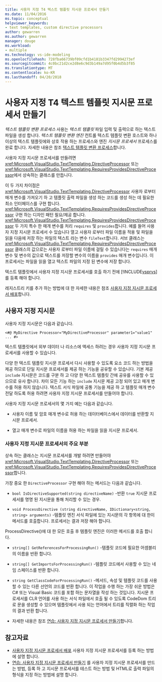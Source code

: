 ```yaml
---
title: 사용자 지정 T4 텍스트 템플릿 지시문 프로세서 만들기
ms.date: 11/04/2016
ms.topic: conceptual
helpviewer_keywords:
- text templates, custom directive processors
author: gewarren
ms.author: gewarren
manager: douge
ms.workload:
- multiple
ms.technology: vs-ide-modeling
ms.openlocfilehash: 728fba66739bf09cfd1b4181b3347fd2994273ef
ms.sourcegitcommit: 4c0bc21d2ce2d8e6c9d3b149a7d95f0b4d5b3f85
ms.translationtype: MT
ms.contentlocale: ko-KR
ms.lasthandoff: 04/20/2018
---
```

# <a name="creating-custom-t4-text-template-directive-processors"></a>사용자 지정 T4 텍스트 템플릿 지시문 프로세서 만들기

*텍스트 템플릿 변환 프로세스* 사용는 *텍스트 템플릿* 파일 입력 및 출력으로 하는 텍스트 파일을 생성 합니다. *텍스트 템플릿 변환 엔진* 컨트롤 텍스트 템플릿 변환 호스트와 하나 이상의 텍스트 템플릿에와 상호 작용 하는 프로세스와 엔진 *지시문 프로세서* 프로세스를 완료 합니다. 자세한 내용은 참조 [텍스트 템플릿 변환 프로세스](../modeling/the-text-template-transformation-process.md)합니다.

사용자 지정 지시문 프로세서를 만들려면 <xref:Microsoft.VisualStudio.TextTemplating.DirectiveProcessor> 또는 <xref:Microsoft.VisualStudio.TextTemplating.RequiresProvidesDirectiveProcessor>에서 상속하는 클래스를 만듭니다.

이 두 가지 차이점은 <xref:Microsoft.VisualStudio.TextTemplating.DirectiveProcessor> 사용자 로부터 매개 변수를 가져오기 하 고 템플릿 출력 파일을 생성 하는 코드를 생성 하는 데 필요한 최소 인터페이스를 구현 합니다. <xref:Microsoft.VisualStudio.TextTemplating.RequiresProvidesDirectiveProcessor> 구현 하는 디자인 패턴 필요/제공 합니다. <xref:Microsoft.VisualStudio.TextTemplating.RequiresProvidesDirectiveProcessor> 두 가지 특수 한 매개 변수를 처리 `requires` 및 `provides`합니다.  예를 들어 사용자 지정 지시문 프로세서 수 있습니다 열고 사용자 로부터 파일 이름을 적용 및 파일을 읽을 다음에 저장 하는 파일의 텍스트 라는 변수 `fileText`합니다. 서브 클래스는 <xref:Microsoft.VisualStudio.TextTemplating.RequiresProvidesDirectiveProcessor> 클래스의 값으로는 사용자 로부터 파일 이름에 걸릴 수 있습니다는 `requires` 매개 변수 및 변수의 값으로 텍스트를 저장할 변수의 이름을 `provides` 매개 변수입니다. 이 프로세서는 파일을 읽을 열고 텍스트 파일의 지정 된 변수에 저장 합니다.

텍스트 템플릿에서 사용자 지정 지시문 프로세서를 호출 하기 전에 [!INCLUDE[vsprvs](../code-quality/includes/vsprvs_md.md)]를 등록 해야 합니다.

레지스트리 키를 추가 하는 방법에 대 한 자세한 내용은 참조 [사용자 지정 지시문 프로세서 배포](../modeling/deploying-a-custom-directive-processor.md)합니다.

## <a name="custom-directives"></a>사용자 지정 지시문

사용자 지정 지시문은 다음과 같습니다.

`<#@ MyDirective Processor="MyDirectiveProcessor" parameter1="value1" ... #>`

텍스트 템플릿에서 외부 데이터 나 리소스에 액세스 하려는 경우 사용자 지정 지시문 프로세서를 사용할 수 있습니다.

다양 한 텍스트 템플릿 지시문 프로세서 다시 사용할 수 있도록 요소 코드 하는 방법을 제공 하므로 단일 지시문 프로세서를 제공 하는 기능을 공유할 수 있습니다. 기본 제공 `include` 지시문은 코드를 구분 하 고 다양 한 텍스트 템플릿 간에 공유를 사용할 수 있으므로 유사 합니다. 차이 모든 기능 하는 `include` 지시문 제공 고정 되어 있고 매개 변수를 허용 하지 않습니다. 텍스트 서식 파일에 공통 기능을 제공 하 고 템플릿 매개 변수 전달 하도록 허용 하려면 사용자 지정 지시문 프로세서를 만들어야 합니다.

사용자 지정 지시문 프로세서의 몇 가지 예는 다음과 같습니다.

-   사용자 이름 및 암호 매개 변수로 허용 하는 데이터베이스에서 데이터를 반환할 지시문 프로세서.

-   열고 매개 변수로 파일의 이름을 허용 하는 파일을 읽을 지시문 프로세서.

### <a name="principal-parts-of-a-custom-directive-processor"></a>사용자 지정 지시문 프로세서의 주요 부분

상속 하는 클래스는 지시문 프로세서를 개발 하려면 만들어야 <xref:Microsoft.VisualStudio.TextTemplating.DirectiveProcessor> 또는 <xref:Microsoft.VisualStudio.TextTemplating.RequiresProvidesDirectiveProcessor>합니다.

가장 중요 한 `DirectiveProcessor` 구현 해야 하는 메서드는 다음과 같습니다.

-   `bool IsDirectiveSupported(string directiveName)` -반환 `true` 지시문 프로세서를 명명 된 지시문을 통해 처리할 수 있는 경우.

-   `void ProcessDirective (string directiveName, IDictionary<string, string> arguments)` -템플릿 엔진 서식 파일에 있는 지시문의 각 항목에 대 한이 메서드를 호출합니다. 프로세서는 결과 저장 해야 합니다.

ProcessDirective()에 대 한 모든 호출 후 템플릿 엔진은 이러한 메서드를 호출 합니다.

-   `string[] GetReferencesForProcessingRun()` -템플릿 코드에 필요한 어셈블리의 이름을 반환 합니다.

-   `string[] GetImportsForProcessingRun()` -템플릿 코드에서 사용할 수 있는 네임 스페이스를 반환 합니다.

-   `string GetClassCodeForProcessingRun()` -메서드, 속성 및 템플릿 코드를 사용할 수 있는 다른 선언의 코드를 반환 합니다. 이 작업을 수행 하는 가장 쉬운 방법은 C# 또는 Visual Basic 코드를 포함 하는 문자열을 작성 하는 것입니다. 지시문 프로세서를 CLR 언어를 사용 하는 서식 파일에서 호출 될 수 있도록 CodeDom 트리로 문을 생성할 수 있으며 템플릿에서 사용 되는 언어에서 트리를 직렬화 하는 작업의 결과 반환 합니다.

-   자세한 내용은 참조 [연습: 사용자 지정 지시문 프로세서 만들기](../modeling/walkthrough-creating-a-custom-directive-processor.md)합니다.

## <a name="see-also"></a>참고자료

- [사용자 지정 지시문 프로세서 배포](../modeling/deploying-a-custom-directive-processor.md) 사용자 지정 지시문 프로세서를 등록 하는 방법에 설명 합니다.
- [연습: 사용자 지정 지시문 프로세서 만들기](../modeling/walkthrough-creating-a-custom-directive-processor.md) 를 사용자 지정 지시문 프로세서를 만드는 방법, 등록 하 고 지시문 프로세서를 테스트 하는 방법 및 HTML로 출력 파일의 형식을 지정 하는 방법에 설명 합니다.